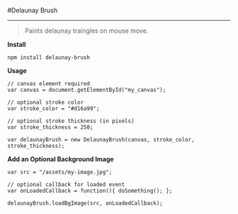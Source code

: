 #Delaunay Brush

----
>Paints delaunay traingles on mouse move.

**Install**

>

    npm install delaunay-brush

**Usage**

>

    // canvas element required
    var canvas = document.getElementById("my_canvas");

    // optional stroke color
    var stroke_color = "#d16a99";

    // optional stroke thickness (in pixels)
    var stroke_thickness = 250;

    var delaunayBrush = new DelaunayBrush(canvas, stroke_color, stroke_thickness);

**Add an Optional Background Image**

>

    var src = "/assets/my-image.jpg";

    // optional callback for loaded event
    var onLoadedCallback = function(){ doSomething(); };

    delaunayBrush.loadBgImage(src, onLoadedCallback);

